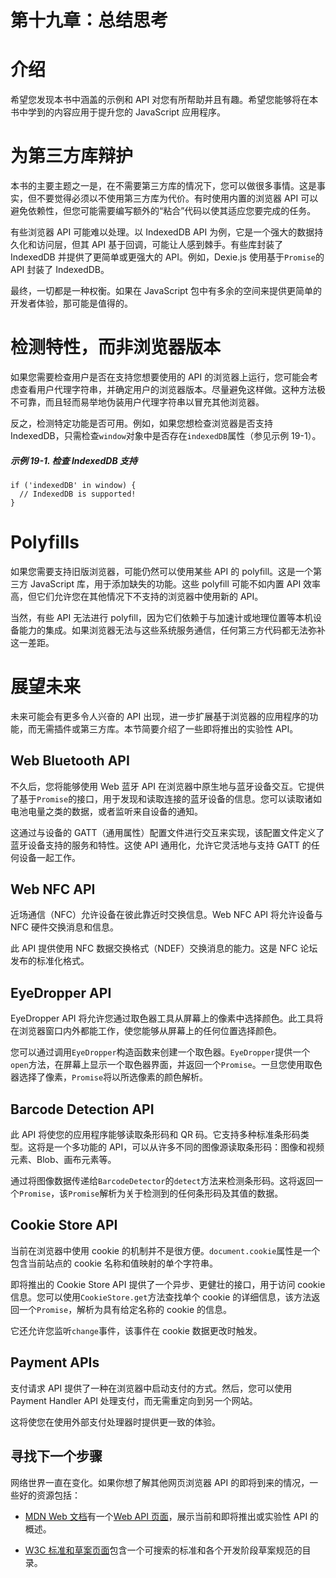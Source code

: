 # 第十九章：总结思考

# 介绍

希望您发现本书中涵盖的示例和 API 对您有所帮助并且有趣。希望您能够将在本书中学到的内容应用于提升您的 JavaScript 应用程序。

# 为第三方库辩护

本书的主要主题之一是，在不需要第三方库的情况下，您可以做很多事情。这是事实，但不要觉得必须以不使用第三方库为代价。有时使用内置的浏览器 API 可以避免依赖性，但您可能需要编写额外的“粘合”代码以使其适应您要完成的任务。

有些浏览器 API 可能难以处理。以 IndexedDB API 为例，它是一个强大的数据持久化和访问层，但其 API 基于回调，可能让人感到棘手。有些库封装了 IndexedDB 并提供了更简单或更强大的 API。例如，Dexie.js 使用基于`Promise`的 API 封装了 IndexedDB。

最终，一切都是一种权衡。如果在 JavaScript 包中有多余的空间来提供更简单的开发者体验，那可能是值得的。

# 检测特性，而非浏览器版本

如果您需要检查用户是否在支持您想要使用的 API 的浏览器上运行，您可能会考虑查看用户代理字符串，并确定用户的浏览器版本。尽量避免这样做。这种方法极不可靠，而且轻而易举地伪装用户代理字符串以冒充其他浏览器。

反之，检测特定功能是否可用。例如，如果您想检查浏览器是否支持 IndexedDB，只需检查`window`对象中是否存在`indexedDB`属性（参见示例 19-1）。

##### 示例 19-1\. 检查 IndexedDB 支持

```
if ('indexedDB' in window) {
  // IndexedDB is supported!
}
```

# Polyfills

如果您需要支持旧版浏览器，可能仍然可以使用某些 API 的 polyfill。这是一个第三方 JavaScript 库，用于添加缺失的功能。这些 polyfill 可能不如内置 API 效率高，但它们允许您在其他情况下不支持的浏览器中使用新的 API。

当然，有些 API 无法进行 polyfill，因为它们依赖于与加速计或地理位置等本机设备能力的集成。如果浏览器无法与这些系统服务通信，任何第三方代码都无法弥补这一差距。

# 展望未来

未来可能会有更多令人兴奋的 API 出现，进一步扩展基于浏览器的应用程序的功能，而无需插件或第三方库。本节简要介绍了一些即将推出的实验性 API。

## Web Bluetooth API

不久后，您将能够使用 Web 蓝牙 API 在浏览器中原生地与蓝牙设备交互。它提供了基于`Promise`的接口，用于发现和读取连接的蓝牙设备的信息。您可以读取诸如电池电量之类的数据，或者监听来自设备的通知。

这通过与设备的 GATT（通用属性）配置文件进行交互来实现，该配置文件定义了蓝牙设备支持的服务和特性。这使 API 通用化，允许它灵活地与支持 GATT 的任何设备一起工作。

## Web NFC API

近场通信（NFC）允许设备在彼此靠近时交换信息。Web NFC API 将允许设备与 NFC 硬件交换消息和信息。

此 API 提供使用 NFC 数据交换格式（NDEF）交换消息的能力。这是 NFC 论坛发布的标准化格式。

## EyeDropper API

EyeDropper API 将允许您通过取色器工具从屏幕上的像素中选择颜色。此工具将在浏览器窗口内外都能工作，使您能够从屏幕上的任何位置选择颜色。

您可以通过调用`EyeDropper`构造函数来创建一个取色器。`EyeDropper`提供一个`open`方法，在屏幕上显示一个取色器界面，并返回一个`Promise`。一旦您使用取色器选择了像素，`Promise`将以所选像素的颜色解析。

## Barcode Detection API

此 API 将使您的应用程序能够读取条形码和 QR 码。它支持多种标准条形码类型。这将是一个多功能的 API，可以从许多不同的图像源读取条形码：图像和视频元素、Blob、画布元素等。

通过将图像数据传递给`BarcodeDetector`的`detect`方法来检测条形码。这将返回一个`Promise`，该`Promise`解析为关于检测到的任何条形码及其值的数据。

## Cookie Store API

当前在浏览器中使用 cookie 的机制并不是很方便。`document.cookie`属性是一个包含当前站点的 cookie 名称和值映射的单个字符串。

即将推出的 Cookie Store API 提供了一个异步、更健壮的接口，用于访问 cookie 信息。您可以使用`CookieStore.get`方法查找单个 cookie 的详细信息，该方法返回一个`Promise`，解析为具有给定名称的 cookie 的信息。

它还允许您监听`change`事件，该事件在 cookie 数据更改时触发。

## Payment APIs

支付请求 API 提供了一种在浏览器中启动支付的方式。然后，您可以使用 Payment Handler API 处理支付，而无需重定向到另一个网站。

这将使您在使用外部支付处理器时提供更一致的体验。

## 寻找下一个步骤

网络世界一直在变化。如果你想了解其他网页浏览器 API 的即将到来的情况，一些好的资源包括：

+   [MDN Web 文档](https://oreil.ly/PqBPh)有一个[Web API 页面](https://oreil.ly/YTWkO)，展示当前和即将推出或实验性 API 的概述。

+   [W3C 标准和草案页面](https://oreil.ly/Xu47E)包含一个可搜索的标准和各个开发阶段草案规范的目录。
